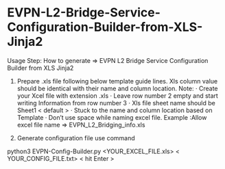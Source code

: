 # EVPN-L2-Bridge-Service-Configuration-Builder-from-XLS-Jinja2


Usage Step: How to generate => EVPN L2 Bridge Service Configuration Builder from XLS Jinja2

1. Prepare .xls file following below template guide lines. Xls column value should be identical with their name and column location.
Note:
· Create your Xcel file with extension .xls
· Leave row number 2 empty and start writing Information from row number 3
· Xls file sheet name should be Sheet1 < default >
· Stuck to the name and column location based on Template
· Don’t use space while naming excel file. Example :Allow excel file name => EVPN_L2_Bridging_info.xls

2. Generate configuration file use command 

python3 EVPN-Config-Builder.py <YOUR_EXCEL_FILE.xls> < YOUR_CONFIG_FILE.txt>          < hit Enter > 

